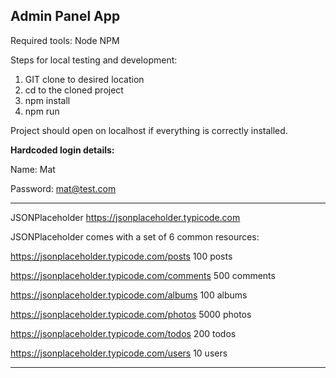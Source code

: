 ## Admin Panel App

Required tools:
Node
NPM

Steps for local testing and development:

1. GIT clone to desired location
2. cd to the cloned project
3. npm install
4. npm run

Project should open on localhost if everything is correctly installed.

**Hardcoded login details:**

Name: Mat

Password: mat@test.com

---

JSONPlaceholder
https://jsonplaceholder.typicode.com

JSONPlaceholder comes with a set of 6 common resources:

https://jsonplaceholder.typicode.com/posts 100 posts

https://jsonplaceholder.typicode.com/comments 500 comments

https://jsonplaceholder.typicode.com/albums 100 albums

https://jsonplaceholder.typicode.com/photos 5000 photos

https://jsonplaceholder.typicode.com/todos 200 todos

https://jsonplaceholder.typicode.com/users 10 users

---
